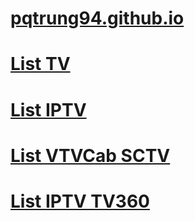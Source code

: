 # [pqtrung94.github.io](https://github.com/pqtrung94/pqtrung94.github.io/blob/main/README.md)

# [List TV](https://raw.githubusercontent.com/pqtrung94/pqtrung94.github.io/main/list-tv.m3u)
# [List IPTV](https://raw.githubusercontent.com/pqtrung94/pqtrung94.github.io/main/list-iptv.m3u)
# [List VTVCab SCTV](https://raw.githubusercontent.com/pqtrung94/pqtrung94.github.io/main/list-vtvcab-sctv.m3u)
# [List IPTV TV360](https://raw.githubusercontent.com/pqtrung94/pqtrung94.github.io/main/list-iptv-tv360.m3u)

